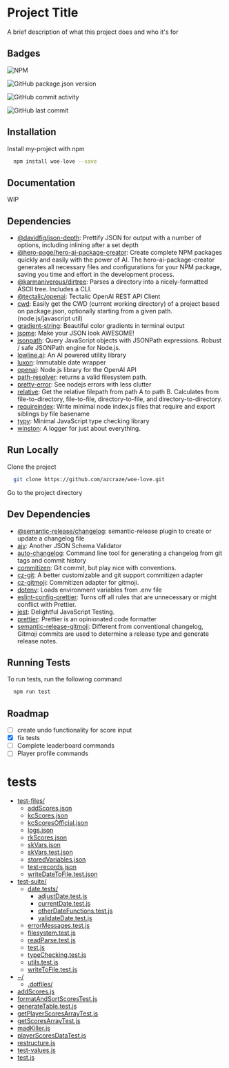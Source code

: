 # Project Title

A brief description of what this project does and who it's for

## Badges

![NPM](https://img.shields.io/npm/l/woe-love?style=for-the-badge)

![GitHub package.json version](https://img.shields.io/github/package-json/v/azcraze/woe-love?style=for-the-badge)

![GitHub commit activity](https://img.shields.io/github/commit-activity/w/azcraze/woe-love?style=for-the-badge)

![GitHub last commit](https://img.shields.io/github/last-commit/azcraze/woe-love?style=for-the-badge)

## Installation

Install my-project with npm

```bash
  npm install woe-love --save
```

## Documentation

WIP

## Dependencies

- [@davidfig/json-depth](https://ghub.io/@davidfig/json-depth): Prettify JSON for output with a number of options, including inlining after a set depth
- [@hero-page/hero-ai-package-creator](https://ghub.io/@hero-page/hero-ai-package-creator): Create complete NPM packages quickly and easily with the power of AI. The hero-ai-package-creator generates all necessary files and configurations for your NPM package, saving you time and effort in the development process.
- [@karmaniverous/dirtree](https://ghub.io/@karmaniverous/dirtree): Parses a directory into a nicely-formatted ASCII tree. Includes a CLI.
- [@tectalic/openai](https://ghub.io/@tectalic/openai): Tectalic OpenAI REST API Client
- [cwd](https://ghub.io/cwd): Easily get the CWD (current working directory) of a project based on package.json, optionally starting from a given path. (node.js/javascript util)
- [gradient-string](https://ghub.io/gradient-string): Beautiful color gradients in terminal output
- [jsome](https://ghub.io/jsome): Make your JSON look AWESOME!
- [jsonpath](https://ghub.io/jsonpath): Query JavaScript objects with JSONPath expressions. Robust / safe JSONPath engine for Node.js.
- [lowline.ai](https://ghub.io/lowline.ai): An AI powered utility library
- [luxon](https://ghub.io/luxon): Immutable date wrapper
- [openai](https://ghub.io/openai): Node.js library for the OpenAI API
- [path-resolver](https://ghub.io/path-resolver): returns a valid filesystem path.
- [pretty-error](https://ghub.io/pretty-error): See nodejs errors with less clutter
- [relative](https://ghub.io/relative): Get the relative filepath from path A to path B. Calculates from file-to-directory, file-to-file, directory-to-file, and directory-to-directory.
- [requireindex](https://ghub.io/requireindex): Write minimal node index.js files that require and export siblings by file basename
- [typy](https://ghub.io/typy): Minimal JavaScript type checking library
- [winston](https://ghub.io/winston): A logger for just about everything.

## Run Locally

Clone the project

```bash
  git clone https://github.com/azcraze/woe-love.git
```

Go to the project directory


## Dev Dependencies

- [@semantic-release/changelog](https://ghub.io/@semantic-release/changelog): semantic-release plugin to create or update a changelog file
- [ajv](https://ghub.io/ajv): Another JSON Schema Validator
- [auto-changelog](https://ghub.io/auto-changelog): Command line tool for generating a changelog from git tags and commit history
- [commitizen](https://ghub.io/commitizen): Git commit, but play nice with conventions.
- [cz-git](https://ghub.io/cz-git): A better customizable and git support commitizen adapter
- [cz-gitmoji](https://ghub.io/cz-gitmoji): Commitizen adapter for gitmoji.
- [dotenv](https://ghub.io/dotenv): Loads environment variables from .env file
- [eslint-config-prettier](https://ghub.io/eslint-config-prettier): Turns off all rules that are unnecessary or might conflict with Prettier.
- [jest](https://ghub.io/jest): Delightful JavaScript Testing.
- [prettier](https://ghub.io/prettier): Prettier is an opinionated code formatter
- [semantic-release-gitmoji](https://ghub.io/semantic-release-gitmoji): Different from conventional changelog, Gitmoji commits are used to determine a release type and generate release notes.

## Running Tests

To run tests, run the following command

```bash
  npm run test
```

## Roadmap

- [ ] create undo functionality for score input
- [x] fix tests
- [ ] Complete leaderboard commands
- [ ] Player profile commands

# tests

- [test-files/](./tests/test-files)
  - [addScores.json](./tests/test-files/addScores.json)
  - [kcScores.json](./tests/test-files/kcScores.json)
  - [kcScoresOfficial.json](./tests/test-files/kcScoresOfficial.json)
  - [logs.json](./tests/test-files/logs.json)
  - [rkScores.json](./tests/test-files/rkScores.json)
  - [skVars.json](./tests/test-files/skVars.json)
  - [skVars.test.json](./tests/test-files/skVars.test.json)
  - [storedVariables.json](./tests/test-files/storedVariables.json)
  - [test-records.json](./tests/test-files/test-records.json)
  - [writeDateToFile.test.json](./tests/test-files/writeDateToFile.test.json)
- [test-suite/](./tests/test-suite)
  - [date.tests/](./tests/test-suite/date.tests)
    - [adjustDate.test.js](./tests/test-suite/date.tests/adjustDate.test.js)
    - [currentDate.test.js](./tests/test-suite/date.tests/currentDate.test.js)
    - [otherDateFunctions.test.js](./tests/test-suite/date.tests/otherDateFunctions.test.js)
    - [validateDate.test.js](./tests/test-suite/date.tests/validateDate.test.js)
  - [errorMessages.test.js](./tests/test-suite/errorMessages.test.js)
  - [filesystem.test.js](./tests/test-suite/filesystem.test.js)
  - [readParse.test.js](./tests/test-suite/readParse.test.js)
  - [test.js](./tests/test-suite/test.js)
  - [typeChecking.test.js](./tests/test-suite/typeChecking.test.js)
  - [utils.test.js](./tests/test-suite/utils.test.js)
  - [writeToFile.test.js](./tests/test-suite/writeToFile.test.js)
- [~/](./tests/~)
  - [.dotfiles/](./tests/~/.dotfiles)
- [addScores.js](./tests/addScores.js)
- [formatAndSortScoresTest.js](./tests/formatAndSortScoresTest.js)
- [generateTable.test.js](./tests/generateTable.test.js)
- [getPlayerScoresArrayTest.js](./tests/getPlayerScoresArrayTest.js)
- [getScoresArrayTest.js](./tests/getScoresArrayTest.js)
- [madKiller.js](./tests/madKiller.js)
- [playerScoresDataTest.js](./tests/playerScoresDataTest.js)
- [restructure.js](./tests/restructure.js)
- [test-values.js](./tests/test-values.js)
- [test.js](./tests/test.js)
